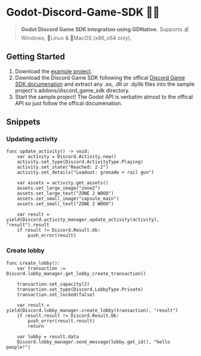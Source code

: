 # Godot-Discord-Game-SDK 🥏🎶

> **Godot Discord Game SDK integration using GDNative.** Supports 💰Windows, 🐧Linux & 🍏MacOS (x86_x64 only).

## Getting Started
1. Download the [example project](https://github.com/samsface/godot-discord-game-sdk/archive/refs/heads/master.zip).
1. Download the Discord Game SDK following the offical [Discord Game SDK documenation](https://discord.com/developers/docs/game-sdk/sdk-starter-guide) and extract any .so, .dll or .dylib files into the sample project's addons/discord_game_sdk directory.
3. Start the sample project! The Godot API is verbatim almost to the offical API so just follow the offical documenation.

## Snippets

### Updating activity

```gdscript
func update_activity() -> void:
	var activity = Discord.Activity.new()
	activity.set_type(Discord.ActivityType.Playing)
	activity.set_state("Reached: 2-2")
	activity.set_details("Loadout: grenade + rail gun")

	var assets = activity.get_assets()
	assets.set_large_image("zone2")
	assets.set_large_text("ZONE 2 WOOO")
	assets.set_small_image("capsule_main")
	assets.set_small_text("ZONE 2 WOOO")

	var result = yield(Discord.activity_manager.update_activity(activity), "result").result
	if result != Discord.Result.Ok:
		push_error(result)
```

### Create lobby

```gdscript
func create_lobby():
	var transaction := Discord.lobby_manager.get_lobby_create_transaction()

	transaction.set_capacity(2)
	transaction.set_type(Discord.LobbyType.Private)
	transaction.set_locked(false)

	var result = yield(Discord.lobby_manager.create_lobby(transaction), "result")
	if result.result != Discord.Result.Ok:
		push_error(result.result)
		return

	var lobby = result.data	
	Discord.lobby_manager.send_message(lobby.get_id(), "hello people!")
```
